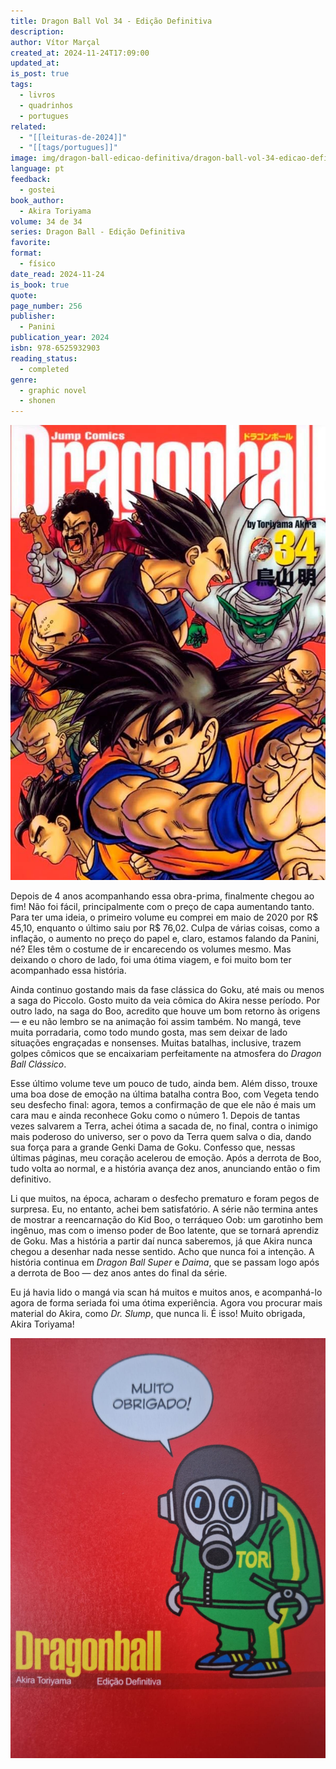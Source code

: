 ```yaml
---
title: Dragon Ball Vol 34 - Edição Definitiva
description: 
author: Vítor Marçal
created_at: 2024-11-24T17:09:00
updated_at: 
is_post: true
tags:
  - livros
  - quadrinhos
  - portugues
related:
  - "[[leituras-de-2024]]"
  - "[[tags/portugues]]"
image: img/dragon-ball-edicao-definitiva/dragon-ball-vol-34-edicao-definitiva.jpg
language: pt
feedback:
  - gostei
book_author:
  - Akira Toriyama
volume: 34 de 34
series: Dragon Ball - Edição Definitiva
favorite: 
format:
  - físico
date_read: 2024-11-24
is_book: true
quote: 
page_number: 256
publisher:
  - Panini
publication_year: 2024
isbn: 978-6525932903
reading_status:
  - completed
genre:
  - graphic novel
  - shonen
---
```


![dragon-ball-vol-34-edicao-definitiva](img/dragon-ball-edicao-definitiva/dragon-ball-vol-34-edicao-definitiva.jpg)

Depois de 4 anos acompanhando essa obra-prima, finalmente chegou ao fim! Não foi fácil, principalmente com o preço de capa aumentando tanto. Para ter uma ideia, o primeiro volume eu comprei em maio de 2020 por R$ 45,10, enquanto o último saiu por R$ 76,02. Culpa de várias coisas, como a inflação, o aumento no preço do papel e, claro, estamos falando da Panini, né? Eles têm o costume de ir encarecendo os volumes mesmo. Mas deixando o choro de lado, foi uma ótima viagem, e foi muito bom ter acompanhado essa história.

Ainda continuo gostando mais da fase clássica do Goku, até mais ou menos a saga do Piccolo. Gosto muito da veia cômica do Akira nesse período. Por outro lado, na saga do Boo, acredito que houve um bom retorno às origens — e eu não lembro se na animação foi assim também. No mangá, teve muita porradaria, como todo mundo gosta, mas sem deixar de lado situações engraçadas e nonsenses. Muitas batalhas, inclusive, trazem golpes cômicos que se encaixariam perfeitamente na atmosfera do _Dragon Ball Clássico_.

Esse último volume teve um pouco de tudo, ainda bem. Além disso, trouxe uma boa dose de emoção na última batalha contra Boo, com Vegeta tendo seu desfecho final: agora, temos a confirmação de que ele não é mais um cara mau e ainda reconhece Goku como o número 1. Depois de tantas vezes salvarem a Terra, achei ótima a sacada de, no final, contra o inimigo mais poderoso do universo, ser o povo da Terra quem salva o dia, dando sua força para a grande Genki Dama de Goku. Confesso que, nessas últimas páginas, meu coração acelerou de emoção. Após a derrota de Boo, tudo volta ao normal, e a história avança dez anos, anunciando então o fim definitivo.

Li que muitos, na época, acharam o desfecho prematuro e foram pegos de surpresa. Eu, no entanto, achei bem satisfatório. A série não termina antes de mostrar a reencarnação do Kid Boo, o terráqueo Oob: um garotinho bem ingênuo, mas com o imenso poder de Boo latente, que se tornará aprendiz de Goku. Mas a história a partir daí nunca saberemos, já que Akira nunca chegou a desenhar nada nesse sentido. Acho que nunca foi a intenção. A história continua em _Dragon Ball Super_ e _Daima_, que se passam logo após a derrota de Boo — dez anos antes do final da série.

Eu já havia lido o mangá via scan há muitos e muitos anos, e acompanhá-lo agora de forma seriada foi uma ótima experiência. Agora vou procurar mais material do Akira, como _Dr. Slump_, que nunca li. É isso! Muito obrigada, Akira Toriyama!

![dragon-ball-vol-34-edicao-definitiva](img/dragon-ball-edicao-definitiva/dragon-ball-vol-34-edicao-definitiva-2.jpg)